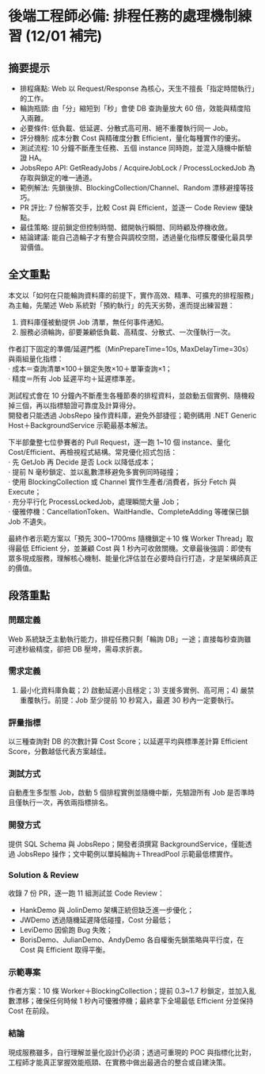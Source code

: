 # 後端工程師必備: 排程任務的處理機制練習 (12/01 補完)

## 摘要提示
- 排程痛點: Web 以 Request/Response 為核心，天生不擅長「指定時間執行」的工作。  
- 輪詢瓶頸: 由「分」縮短到「秒」會使 DB 查詢量放大 60 倍，效能與精度陷入兩難。  
- 必要條件: 低負載、低延遲、分散式高可用、絕不重覆執行同一 Job。  
- 評分機制: 成本分數 Cost 與精確度分數 Efficient，量化每種實作的優劣。  
- 測試流程: 10 分鐘不斷產生任務、五個 instance 同時跑，並混入隨機中斷驗證 HA。  
- JobsRepo API: GetReadyJobs / AcquireJobLock / ProcessLockedJob 為存取與鎖定的唯一通道。  
- 範例解法: 先鎖後排、BlockingCollection/Channel、Random 漂移避撞等技巧。  
- PR 評比: 7 份解答交手，比較 Cost 與 Efficient，並逐一 Code Review 優缺點。  
- 最佳策略: 提前鎖定但控制時間、錯開執行瞬間、同時顧及停機收斂。  
- 結論建議: 能自己造輪子才有整合與調校空間，透過量化指標反覆優化最具學習價值。

## 全文重點
本文以「如何在只能輪詢資料庫的前提下，實作高效、精準、可擴充的排程服務」為主軸，先闡述 Web 系統對「預約執行」的先天劣勢，進而提出練習題：  
1. 資料庫僅被動提供 Job 清單，無任何事件通知。  
2. 服務必須輪詢，卻要兼顧低負載、高精度、分散式、一次僅執行一次。  

作者訂下固定的準備/延遲門檻（MinPrepareTime=10s, MaxDelayTime=30s）與兩組量化指標：  
‧ 成本＝查詢清單×100＋鎖定失敗×10＋單筆查詢×1；  
‧ 精度＝所有 Job 延遲平均＋延遲標準差。  

測試程式會在 10 分鐘內不斷產生各種節奏的排程資料，並啟動五個實例、隨機殺掉三個，再以指標驗證可靠度及計算得分。  
開發者只能透過 JobsRepo 操作資料庫，避免外部捷徑；範例碼用 .NET Generic Host＋BackgroundService 示範最基本解法。  

下半部彙整七位參賽者的 Pull Request，逐一跑 1~10 個 instance、量化 Cost/Efficient、再檢視程式結構。常見優化招式包括：  
‧ 先 GetJob 再 Decide 是否 Lock 以降低成本；  
‧ 提前 N 毫秒鎖定、並以亂數漂移避免多實例同時碰撞；  
‧ 使用 BlockingCollection 或 Channel 實作生產者/消費者，拆分 Fetch 與 Execute；  
‧ 充分平行化 ProcessLockedJob，處理瞬間大量 Job；  
‧ 優雅停機：CancellationToken、WaitHandle、CompleteAdding 等確保已鎖 Job 不遺失。  

最終作者示範方案以「預先 300~1700ms 隨機鎖定＋10 條 Worker Thread」取得最低 Efficient 分，並兼顧 Cost 與 1 秒內可收斂關機。文章最後強調：即使有眾多現成服務，理解核心機制、能量化評估並在必要時自行打造，才是架構師真正的價值。

## 段落重點
### 問題定義
Web 系統缺乏主動執行能力，排程任務只剩「輪詢 DB」一途；直接每秒查詢雖可達秒級精度，卻把 DB 壓垮，需尋求折衷。

### 需求定義
1) 最小化資料庫負載；2) 啟動延遲小且穩定；3) 支援多實例、高可用；4) 嚴禁重覆執行。前提：Job 至少提前 10 秒寫入，最遲 30 秒內一定要執行。

### 評量指標
以三種查詢對 DB 的次數計算 Cost Score；以延遲平均與標準差計算 Efficient Score，分數越低代表方案越佳。

### 測試方式
自動產生多型態 Job，啟動 5 個排程實例並隨機中斷，先驗證所有 Job 是否準時且僅執行一次，再依兩指標排名。

### 開發方式
提供 SQL Schema 與 JobsRepo；開發者須撰寫 BackgroundService，僅能透過 JobsRepo 操作；文中範例以單純輪詢＋ThreadPool 示範最低標實作。

### Solution & Review
收錄 7 份 PR，逐一跑 11 組測試並 Code Review：  
- HankDemo 與 JolinDemo 架構正統但缺乏進一步優化；  
- JWDemo 透過隨機延遲降低碰撞，Cost 分最低；  
- LeviDemo 因偷跑 Bug 失敗；  
- BorisDemo、JulianDemo、AndyDemo 各自權衡先鎖策略與平行度，在 Cost 與 Efficient 取得平衡。

### 示範專案
作者方案：10 條 Worker＋BlockingCollection；提前 0.3~1.7 秒鎖定，並加入亂數漂移；確保任何時候 1 秒內可優雅停機；最終拿下全場最低 Efficient 分並保持 Cost 在前段。

### 結論
現成服務雖多，自行理解並量化設計仍必須；透過可重現的 POC 與指標化比對，工程師才能真正掌握效能瓶頸、在實務中做出最適合的整合或自建決策。